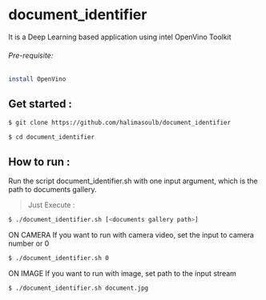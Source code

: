 # document_identifier
It is a Deep Learning based application using intel OpenVino Toolkit
###### Pre-requisite:
```bash
install OpenVino
```
## Get started :
```bash
$ git clone https://github.com/halimasoulb/document_identifier
```
```bash
$ cd document_identifier
```
## How to run :
Run the script document_identifier.sh with one input argument, which is the path to documents gallery.
>Just Execute :
```bash
$ ./document_identifier.sh [<documents gallery path>]
```
ON CAMERA
If you want to run with camera video, set the input to camera number or 0
```bash
$ ./document_identifier.sh 0
```
ON IMAGE
If you want to run with image, set path to the input stream
```bash
$ ./document_identifier.sh document.jpg
```



